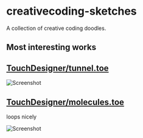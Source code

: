 # creativecoding-sketches
A collection of creative coding doodles.

## Most interesting works

## [TouchDesigner/tunnel.toe](https://github.com/marcinbiegun/creativecoding-sketches/blob/master/TouchDesigner/tunnel.toe)
![Screenshot](https://raw.githubusercontent.com/marcinbiegun/creativecoding-sketches/master/TouchDesigner/_docs/tunnel.png)

## [TouchDesigner/molecules.toe](https://github.com/marcinbiegun/creativecoding-sketches/blob/master/TouchDesigner/molecules.toe)
loops nicely

![Screenshot](https://raw.githubusercontent.com/marcinbiegun/creativecoding-sketches/master/TouchDesigner/_docs/molecules.png)
